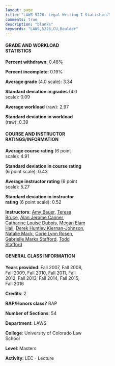 ```yaml
---
layout: page
title: "LAWS 5226: Legal Writing I Statistics"
comments: true
description: "blanks"
keywords: "LAWS,5226,CU,Boulder"
---
```

<head>
<script src="https://ajax.googleapis.com/ajax/libs/jquery/2.1.3/jquery.min.js"></script>
<script src="https://dl.dropboxusercontent.com/s/pc42nxpaw1ea4o9/highcharts.js?dl=0"></script>
<!-- <script src="../assets/js/highcharts.js"></script> -->
<style type="text/css">@font-face {
	font-family: "Bebas Neue";
	src: url(https://www.filehosting.org/file/details/544349/BebasNeue Regular.otf) format("opentype");
	}
	h1.Bebas { 
		font-family: "Bebas Neue", Verdana, Tahoma;
	}
</style>
</head>
<body>
	<div id="container" style="float: right; width: 45%; height: 88%; margin-left: 2.5%; margin-right: 2.5%;"></div>
	<script language="JavaScript">
		$(document).ready(function() {
		var chart = {type: 'column'};
		var title = {text: 'Grade Distribution'};
		var xAxis = {categories: ['A','B','C','D','F'],crosshair: true};
		var yAxis = {min: 0,title: {text: 'Percentage'}};
		var tooltip = {headerFormat: '<center><b><span style="font-size:20px">{point.key}</span></b></center>',
		               pointFormat: '<td style="padding:0"><b>{point.y:.1f}%</b></td>',
		               footerFormat: '</table>',shared: true,useHTML: true};
		var plotOptions = {column: {pointPadding: 0.0,borderWidth: 0}};  
		var credits = {enabled: false};var series= [{name: 'Percent',data: [35.59,62.29,2.12,0.0,0.0,]}];
		var json = {};
		json.chart = chart;
		json.title = title;
		json.tooltip = tooltip;
		json.xAxis = xAxis;
		json.yAxis = yAxis;  
		json.series = series;
		json.plotOptions = plotOptions;  
		json.credits = credits;
		$('#container').highcharts(json);
	});
	</script>
</body>
			   
#### GRADE AND WORKLOAD STATISTICS

**Percent withdrawn**: 0.48%

**Percent incomplete**: 0.19%

**Average grade** (4.0 scale): 3.34

**Standard deviation in grades** (4.0 scale): 0.09

**Average workload** (raw): 2.97

**Standard deviation in workload** (raw): 0.39

#### COURSE AND INSTRUCTOR RATINGS/INFORMATION

**Average course rating** (6 point scale): 4.91

**Standard deviation in course rating** (6 point scale): 0.43

**Average instructor rating** (6 point scale): 5.27

**Standard deviation in instructor rating** (6 point scale): 0.52

**Instructors**: <a href='../../instructors/Amy_Bauer'>Amy Bauer</a>, <a href='../../instructors/Teresa_Bruce'>Teresa Bruce</a>, <a href='../../instructors/Alan_Jerome_Canner'>Alan Jerome Canner</a>, <a href='../../instructors/Catharine_Louise_Dubois'>Catharine Louise Dubois</a>, <a href='../../instructors/Megan_Elam_Hall'>Megan Elam Hall</a>, <a href='../../instructors/Derek_Huntley_Kiernan-Johnson'>Derek Huntley Kiernan-Johnson</a>, <a href='../../instructors/Natalie_Mack'>Natalie Mack</a>, <a href='../../instructors/Corie_Lynn_Rosen'>Corie Lynn Rosen</a>, <a href='../../instructors/Gabrielle_Marks_Stafford'>Gabrielle Marks Stafford</a>, <a href='../../instructors/Todd_Stafford'>Todd Stafford</a>

#### GENERAL CLASS INFORMATION

**Years provided**: Fall 2007, Fall 2008, Fall 2009, Fall 2010, Fall 2011, Fall 2012, Fall 2013, Fall 2014, Fall 2015, Fall 2016

**Credits**: 2

**RAP/Honors class?** RAP

**Number of Sections**: 54

**Department**: LAWS

**College**: University of Colorado Law School

**Level**: Masters

**Activity**: LEC - Lecture
